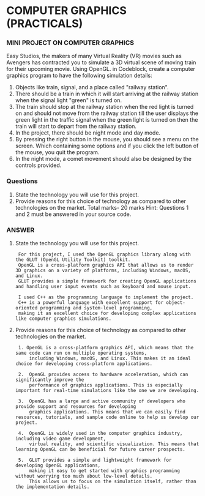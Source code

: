 # COMPUTER GRAPHICS (PRACTICALS)

### MINI PROJECT ON COMPUTER GRAPHICS
Easy Studios, the makers of many Virtual Reality (VR) movies such as Avengers has contracted you to simulate a 3D virtual scene of moving train for their upcoming movie. Using OpenGL. in Codeblock, create a computer graphics program to have the following simulation details:
1. Objects like train, signal, and a place called "railway station".
2. There should be a train in which it will start arriving at the railway station when the signal light "green" is turned on.
3. The train should stop at the railway station when the red light is turned on and should not move from the railway station till the user displays the green light in the traffic signal when the green light is turned on then the train will start to depart from the railway station.
4. In the project, there should be night mode and day mode.
5. By pressing the right button in the mouse, you should see a menu on the screen. Which containing some options and if you click the left button of the mouse, you quit the program.
6. In the night mode, a comet movement should also be designed by the controls provided.


### Questions
1. State the technology you will use for this project.
2. Provide reasons for this choice of technology as compared to other technologies on the market.
Total marks- 20 marks
Hint: Questions 1 and 2 must be answered in your source code.

### ANSWER


1. State the technology you will use for this project.


        For this project, I used the OpenGL graphics library along with the GLUT (OpenGL Utility Toolkit) toolkit.
        OpenGL is a cross-platform graphics API that allows us to render 3D graphics on a variety of platforms, including Windows, macOS, and Linux.
        GLUT provides a simple framework for creating OpenGL applications and handling user input events such as keyboard and mouse input.

        I used C++ as the programming language to implement the project.
        C++ is a powerful language with excellent support for object-oriented programming and system-level programming,
        making it an excellent choice for developing complex applications like computer graphics simulations.


2. Provide reasons for this choice of technology as compared to other technologies on the market.


        1. OpenGL is a cross-platform graphics API, which means that the same code can run on multiple operating systems,
            including Windows, macOS, and Linux. This makes it an ideal choice for developing cross-platform applications.

        2.  OpenGL provides access to hardware acceleration, which can significantly improve the
            performance of graphics applications. This is especially important for real-time simulations like the one we are developing.

        3.  OpenGL has a large and active community of developers who provide support and resources for developing
            graphics applications. This means that we can easily find resources, tutorials, and sample code online to help us develop our project.

        4.  OpenGL is widely used in the computer graphics industry, including video game development,
            virtual reality, and scientific visualization. This means that learning OpenGL can be beneficial for future career prospects.

        5.  GLUT provides a simple and lightweight framework for developing OpenGL applications,
            making it easy to get started with graphics programming without worrying too much about low-level details.
            This allows us to focus on the simulation itself, rather than the implementation details.

